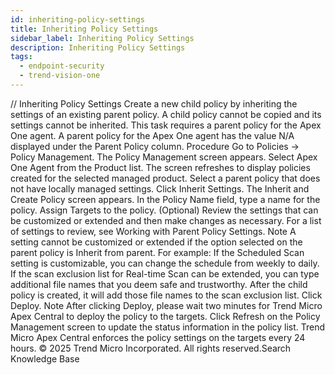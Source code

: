 ```yaml
---
id: inheriting-policy-settings
title: Inheriting Policy Settings
sidebar_label: Inheriting Policy Settings
description: Inheriting Policy Settings
tags:
  - endpoint-security
  - trend-vision-one
---
```


/*<![CDATA[*/ $('#title').html($('meta[name=map-description]').attr('content')); /*]]>*/ Inheriting Policy Settings Create a new child policy by inheriting the settings of an existing parent policy. A child policy cannot be copied and its settings cannot be inherited. This task requires a parent policy for the Apex One agent. A parent policy for the Apex One agent has the value N/A displayed under the Parent Policy column. Procedure Go to Policies → Policy Management. The Policy Management screen appears. Select Apex One Agent from the Product list. The screen refreshes to display policies created for the selected managed product. Select a parent policy that does not have locally managed settings. Click Inherit Settings. The Inherit and Create Policy screen appears. In the Policy Name field, type a name for the policy. Assign Targets to the policy. (Optional) Review the settings that can be customized or extended and then make changes as necessary. For a list of settings to review, see Working with Parent Policy Settings. Note A setting cannot be customized or extended if the option selected on the parent policy is Inherit from parent. For example: If the Scheduled Scan setting is customizable, you can change the schedule from weekly to daily. If the scan exclusion list for Real-time Scan can be extended, you can type additional file names that you deem safe and trustworthy. After the child policy is created, it will add those file names to the scan exclusion list. Click Deploy. Note After clicking Deploy, please wait two minutes for Trend Micro Apex Central to deploy the policy to the targets. Click Refresh on the Policy Management screen to update the status information in the policy list. Trend Micro Apex Central enforces the policy settings on the targets every 24 hours. © 2025 Trend Micro Incorporated. All rights reserved.Search Knowledge Base